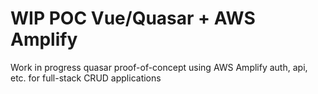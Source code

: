 # WIP POC Vue/Quasar + AWS Amplify
Work in progress quasar proof-of-concept using AWS Amplify auth, api, etc. for full-stack CRUD applications 
